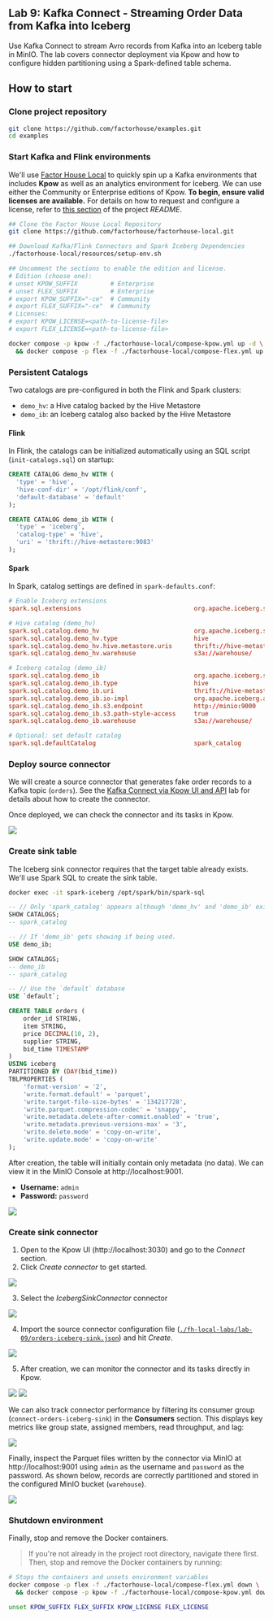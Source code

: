 ## Lab 9: Kafka Connect - Streaming Order Data from Kafka into Iceberg

Use Kafka Connect to stream Avro records from Kafka into an Iceberg table in MinIO. The lab covers connector deployment via Kpow and how to configure hidden partitioning using a Spark-defined table schema.

## How to start

### Clone project repository

```bash
git clone https://github.com/factorhouse/examples.git
cd examples
```

### Start Kafka and Flink environments

We'll use [Factor House Local](https://github.com/factorhouse/factorhouse-local) to quickly spin up a Kafka environments that includes **Kpow** as well as an analytics environment for Iceberg. We can use either the Community or Enterprise editions of Kpow. **To begin, ensure valid licenses are available.** For details on how to request and configure a license, refer to [this section](https://github.com/factorhouse/factorhouse-local?tab=readme-ov-file#update-kpow-and-flex-licenses) of the project _README_.

```bash
## Clone the Factor House Local Repository
git clone https://github.com/factorhouse/factorhouse-local.git

## Download Kafka/Flink Connectors and Spark Iceberg Dependencies
./factorhouse-local/resources/setup-env.sh

## Uncomment the sections to enable the edition and license.
# Edition (choose one):
# unset KPOW_SUFFIX         # Enterprise
# unset FLEX_SUFFIX         # Enterprise
# export KPOW_SUFFIX="-ce"  # Community
# export FLEX_SUFFIX="-ce"  # Community
# Licenses:
# export KPOW_LICENSE=<path-to-license-file>
# export FLEX_LICENSE=<path-to-license-file>

docker compose -p kpow -f ./factorhouse-local/compose-kpow.yml up -d \
  && docker compose -p flex -f ./factorhouse-local/compose-flex.yml up -d
```

### Persistent Catalogs

Two catalogs are pre-configured in both the Flink and Spark clusters:

- `demo_hv`: a Hive catalog backed by the Hive Metastore
- `demo_ib`: an Iceberg catalog also backed by the Hive Metastore

#### Flink

In Flink, the catalogs can be initialized automatically using an SQL script (`init-catalogs.sql`) on startup:

```sql
CREATE CATALOG demo_hv WITH (
  'type' = 'hive',
  'hive-conf-dir' = '/opt/flink/conf',
  'default-database' = 'default'
);

CREATE CATALOG demo_ib WITH (
  'type' = 'iceberg',
  'catalog-type' = 'hive',
  'uri' = 'thrift://hive-metastore:9083'
);
```

#### Spark

In Spark, catalog settings are defined in `spark-defaults.conf`:

```conf
# Enable Iceberg extensions
spark.sql.extensions                               org.apache.iceberg.spark.extensions.IcebergSparkSessionExtensions

# Hive catalog (demo_hv)
spark.sql.catalog.demo_hv                          org.apache.iceberg.spark.SparkCatalog
spark.sql.catalog.demo_hv.type                     hive
spark.sql.catalog.demo_hv.hive.metastore.uris      thrift://hive-metastore:9083
spark.sql.catalog.demo_hv.warehouse                s3a://warehouse/

# Iceberg catalog (demo_ib)
spark.sql.catalog.demo_ib                          org.apache.iceberg.spark.SparkCatalog
spark.sql.catalog.demo_ib.type                     hive
spark.sql.catalog.demo_ib.uri                      thrift://hive-metastore:9083
spark.sql.catalog.demo_ib.io-impl                  org.apache.iceberg.aws.s3.S3FileIO
spark.sql.catalog.demo_ib.s3.endpoint              http://minio:9000
spark.sql.catalog.demo_ib.s3.path-style-access     true
spark.sql.catalog.demo_ib.warehouse                s3a://warehouse/

# Optional: set default catalog
spark.sql.defaultCatalog                           spark_catalog
```

### Deploy source connector

We will create a source connector that generates fake order records to a Kafka topic (`orders`). See the [Kafka Connect via Kpow UI and API](../lab-02/) lab for details about how to create the connector.

Once deployed, we can check the connector and its tasks in Kpow.

![](./images/kafka-connector.png)

### Create sink table

The Iceberg sink connector requires that the target table already exists. We'll use Spark SQL to create the sink table.

```bash
docker exec -it spark-iceberg /opt/spark/bin/spark-sql
```

```sql
-- // Only 'spark_catalog' appears although 'demo_hv' and 'demo_ib' exists
SHOW CATALOGS;
-- spark_catalog
```

```sql
-- // If 'demo_ib' gets showing if being used.
USE demo_ib;
```

```sql
SHOW CATALOGS;
-- demo_ib
-- spark_catalog
```

```sql
-- // Use the `default` database
USE `default`;
```

```sql
CREATE TABLE orders (
    order_id STRING,
    item STRING,
    price DECIMAL(10, 2),
    supplier STRING,
    bid_time TIMESTAMP
)
USING iceberg
PARTITIONED BY (DAY(bid_time))
TBLPROPERTIES (
    'format-version' = '2',
    'write.format.default' = 'parquet',
    'write.target-file-size-bytes' = '134217728',
    'write.parquet.compression-codec' = 'snappy',
    'write.metadata.delete-after-commit.enabled' = 'true',
    'write.metadata.previous-versions-max' = '3',
    'write.delete.mode' = 'copy-on-write',
    'write.update.mode' = 'copy-on-write'
);
```

After creation, the table will initially contain only metadata (no data). We can view it in the MinIO Console at http://localhost:9001.

- **Username:** `admin`
- **Password:** `password`

![](./images/sink-table-01.png)

### Create sink connector

1. Open to the Kpow UI (http://localhost:3030) and go to the _Connect_ section.
2. Click _Create connector_ to get started.

![](./images/connect-ui-01.png)

3. Select the _IcebergSinkConnector_ connector

![](./images/connect-ui-02.png)

4. Import the source connector configuration file ([`./fh-local-labs/lab-09/orders-iceberg-sink.json`](./orders-iceberg-sink.json)) and hit _Create_.

![](./images/connect-ui-03.png)

5. After creation, we can monitor the connector and its tasks directly in Kpow.

![](./images/connect-ui-04-01.png)
![](./images/connect-ui-04-02.png)

We can also track connector performance by filtering its consumer group (`connect-orders-iceberg-sink`) in the **Consumers** section. This displays key metrics like group state, assigned members, read throughput, and lag:

![](./images/consumer-group-01.png)

Finally, inspect the Parquet files written by the connector via MinIO at http://localhost:9001 using `admin` as the username and `password` as the password. As shown below, records are correctly partitioned and stored in the configured MinIO bucket (`warehouse`).

![](./images/minio-01.png)

### Shutdown environment

Finally, stop and remove the Docker containers.

> If you're not already in the project root directory, navigate there first.
> Then, stop and remove the Docker containers by running:

```bash
# Stops the containers and unsets environment variables
docker compose -p flex -f ./factorhouse-local/compose-flex.yml down \
  && docker compose -p kpow -f ./factorhouse-local/compose-kpow.yml down

unset KPOW_SUFFIX FLEX_SUFFIX KPOW_LICENSE FLEX_LICENSE
```
